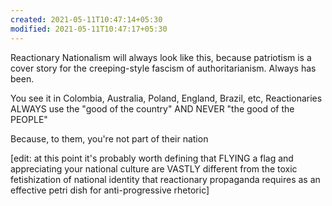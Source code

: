 ```yaml
---
created: 2021-05-11T10:47:14+05:30
modified: 2021-05-11T10:47:17+05:30
---
```


Reactionary Nationalism will always look like this, because patriotism is a cover story for the creeping-style fascism of authoritarianism. Always has been.

You see it in Colombia, Australia, Poland, England, Brazil, etc, Reactionaries ALWAYS use the "good of the country" AND NEVER "the good of the PEOPLE"

Because, to them, you're not part of their nation

[edit: at this point it's probably worth defining that FLYING a flag and appreciating your national culture are VASTLY different from the toxic fetishization of national identity that reactionary propaganda requires as an effective petri dish for anti-progressive rhetoric] 